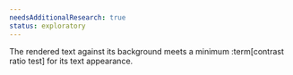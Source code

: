 ```yaml
---
needsAdditionalResearch: true
status: exploratory
---
```


The rendered text against its background meets a minimum :term[contrast ratio test] for its text appearance.
